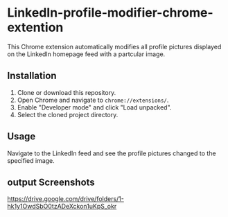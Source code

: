 # LinkedIn-profile-modifier-chrome-extention
This Chrome extension automatically modifies all profile pictures displayed on the LinkedIn homepage feed with a partcular image.

## Installation

1. Clone or download this repository.
2. Open Chrome and navigate to `chrome://extensions/`.
3. Enable "Developer mode" and click "Load unpacked".
4. Select the cloned project directory.

## Usage

Navigate to the LinkedIn feed and see the profile pictures changed to the specified image.

## output Screenshots

https://drive.google.com/drive/folders/1-hk1y1OwdSbO0tzADeXckon1uKpS_okr
